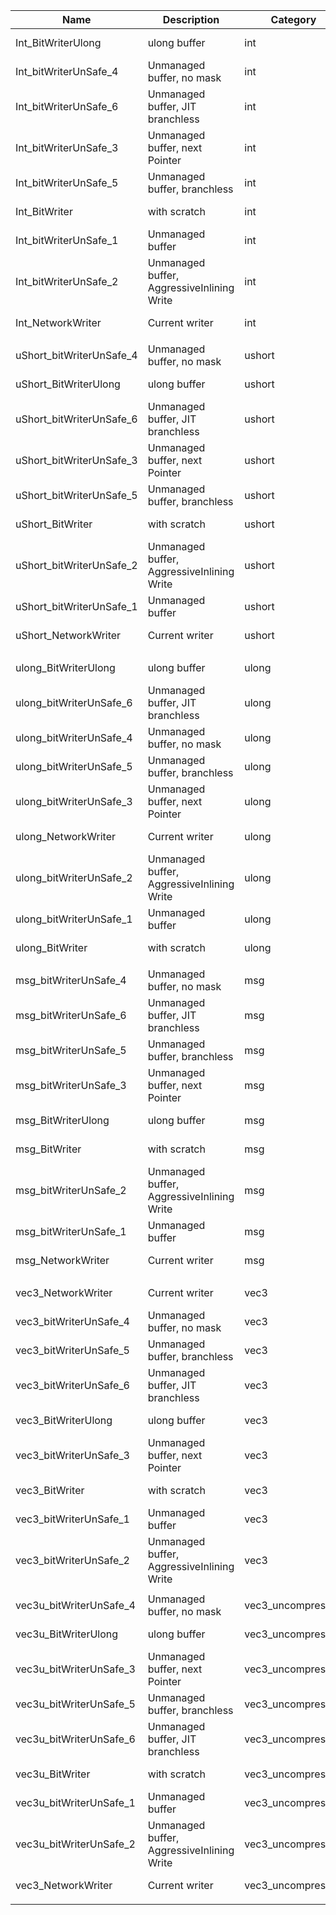 | Name                     | Description                                | Category          |      Mean | Ratio |   StdDev | StdError |
|--------------------------|--------------------------------------------|-------------------|-----------|-------|----------|----------|
| Int_BitWriterUlong       | ulong buffer                               | int               |  4.728 us |  0.44 | 0.768 us | 0.067 us |
| Int_bitWriterUnSafe_4    | Unmanaged buffer, no mask                  | int               |  5.503 us |  0.51 | 0.870 us | 0.078 us |
| Int_bitWriterUnSafe_6    | Unmanaged buffer, JIT branchless           | int               |  5.795 us |  0.53 | 0.922 us | 0.082 us |
| Int_bitWriterUnSafe_3    | Unmanaged buffer, next Pointer             | int               |  6.138 us |  0.57 | 0.982 us | 0.087 us |
| Int_bitWriterUnSafe_5    | Unmanaged buffer, branchless               | int               |  6.158 us |  0.57 | 1.013 us | 0.087 us |
| Int_BitWriter            | with scratch                               | int               |  8.219 us |  0.76 | 1.157 us | 0.116 us |
| Int_bitWriterUnSafe_1    | Unmanaged buffer                           | int               |  8.524 us |  0.79 | 1.212 us | 0.121 us |
| Int_bitWriterUnSafe_2    | Unmanaged buffer, AggressiveInlining Write | int               |  8.552 us |  0.79 | 1.202 us | 0.121 us |
| Int_NetworkWriter        | Current writer                             | int               | 10.850 us |  1.00 | 1.518 us | 0.153 us |
|                          |                                            |                   |           |       |          |          |
| uShort_bitWriterUnSafe_4 | Unmanaged buffer, no mask                  | ushort            |  4.090 us |  0.22 | 0.652 us | 0.058 us |
| uShort_BitWriterUlong    | ulong buffer                               | ushort            |  4.632 us |  0.25 | 0.735 us | 0.066 us |
| uShort_bitWriterUnSafe_6 | Unmanaged buffer, JIT branchless           | ushort            |  4.748 us |  0.25 | 0.805 us | 0.067 us |
| uShort_bitWriterUnSafe_3 | Unmanaged buffer, next Pointer             | ushort            |  4.796 us |  0.25 | 0.725 us | 0.068 us |
| uShort_bitWriterUnSafe_5 | Unmanaged buffer, branchless               | ushort            |  5.096 us |  0.27 | 0.864 us | 0.072 us |
| uShort_BitWriter         | with scratch                               | ushort            |  6.708 us |  0.36 | 1.007 us | 0.095 us |
| uShort_bitWriterUnSafe_2 | Unmanaged buffer, AggressiveInlining Write | ushort            |  7.292 us |  0.39 | 1.067 us | 0.103 us |
| uShort_bitWriterUnSafe_1 | Unmanaged buffer                           | ushort            |  7.641 us |  0.41 | 5.779 us | 0.108 us |
| uShort_NetworkWriter     | Current writer                             | ushort            | 18.813 us |  1.00 | 2.016 us | 0.266 us |
|                          |                                            |                   |           |       |          |          |
| ulong_BitWriterUlong     | ulong buffer                               | ulong             |  2.583 us |  0.47 | 0.455 us | 0.037 us |
| ulong_bitWriterUnSafe_6  | Unmanaged buffer, JIT branchless           | ulong             |  2.911 us |  0.53 | 0.531 us | 0.041 us |
| ulong_bitWriterUnSafe_4  | Unmanaged buffer, no mask                  | ulong             |  3.029 us |  0.55 | 0.528 us | 0.043 us |
| ulong_bitWriterUnSafe_5  | Unmanaged buffer, branchless               | ulong             |  3.114 us |  0.57 | 0.526 us | 0.044 us |
| ulong_bitWriterUnSafe_3  | Unmanaged buffer, next Pointer             | ulong             |  3.360 us |  0.62 | 0.670 us | 0.048 us |
| ulong_NetworkWriter      | Current writer                             | ulong             |  5.459 us |  1.00 | 0.814 us | 0.077 us |
| ulong_bitWriterUnSafe_2  | Unmanaged buffer, AggressiveInlining Write | ulong             |  7.464 us |  1.37 | 1.092 us | 0.106 us |
| ulong_bitWriterUnSafe_1  | Unmanaged buffer                           | ulong             |  7.494 us |  1.37 | 2.429 us | 0.106 us |
| ulong_BitWriter          | with scratch                               | ulong             |  7.576 us |  1.39 | 1.398 us | 0.107 us |
|                          |                                            |                   |           |       |          |          |
| msg_bitWriterUnSafe_4    | Unmanaged buffer, no mask                  | msg               |  6.137 us |  0.53 | 0.991 us | 0.087 us |
| msg_bitWriterUnSafe_6    | Unmanaged buffer, JIT branchless           | msg               |  6.519 us |  0.57 | 1.022 us | 0.092 us |
| msg_bitWriterUnSafe_5    | Unmanaged buffer, branchless               | msg               |  6.744 us |  0.59 | 1.027 us | 0.095 us |
| msg_bitWriterUnSafe_3    | Unmanaged buffer, next Pointer             | msg               |  6.770 us |  0.59 | 0.957 us | 0.096 us |
| msg_BitWriterUlong       | ulong buffer                               | msg               |  6.893 us |  0.60 | 1.024 us | 0.097 us |
| msg_BitWriter            | with scratch                               | msg               |  9.071 us |  0.79 | 1.258 us | 0.128 us |
| msg_bitWriterUnSafe_2    | Unmanaged buffer, AggressiveInlining Write | msg               |  9.706 us |  0.85 | 1.299 us | 0.137 us |
| msg_bitWriterUnSafe_1    | Unmanaged buffer                           | msg               |  9.731 us |  0.85 | 1.379 us | 0.138 us |
| msg_NetworkWriter        | Current writer                             | msg               | 11.476 us |  1.00 | 1.573 us | 0.162 us |
|                          |                                            |                   |           |       |          |          |
| vec3_NetworkWriter       | Current writer                             | vec3              |  3.188 us |  1.00 | 0.669 us | 0.045 us |
| vec3_bitWriterUnSafe_4   | Unmanaged buffer, no mask                  | vec3              |  7.797 us |  2.45 | 1.163 us | 0.110 us |
| vec3_bitWriterUnSafe_5   | Unmanaged buffer, branchless               | vec3              |  7.987 us |  2.51 | 1.178 us | 0.113 us |
| vec3_bitWriterUnSafe_6   | Unmanaged buffer, JIT branchless           | vec3              |  8.012 us |  2.51 | 1.112 us | 0.113 us |
| vec3_BitWriterUlong      | ulong buffer                               | vec3              |  8.067 us |  2.53 | 1.279 us | 0.114 us |
| vec3_bitWriterUnSafe_3   | Unmanaged buffer, next Pointer             | vec3              |  8.154 us |  2.56 | 1.241 us | 0.115 us |
| vec3_BitWriter           | with scratch                               | vec3              |  8.351 us |  2.62 | 1.203 us | 0.118 us |
| vec3_bitWriterUnSafe_1   | Unmanaged buffer                           | vec3              | 10.099 us |  3.17 | 1.463 us | 0.143 us |
| vec3_bitWriterUnSafe_2   | Unmanaged buffer, AggressiveInlining Write | vec3              | 10.392 us |  3.26 | 1.685 us | 0.147 us |
|                          |                                            |                   |           |       |          |          |
| vec3u_bitWriterUnSafe_4  | Unmanaged buffer, no mask                  | vec3_uncompressed |  1.732 us |  0.54 | 0.755 us | 0.024 us |
| vec3u_BitWriterUlong     | ulong buffer                               | vec3_uncompressed |  1.880 us |  0.59 | 0.587 us | 0.027 us |
| vec3u_bitWriterUnSafe_3  | Unmanaged buffer, next Pointer             | vec3_uncompressed |  1.921 us |  0.60 | 0.379 us | 0.027 us |
| vec3u_bitWriterUnSafe_5  | Unmanaged buffer, branchless               | vec3_uncompressed |  1.934 us |  0.61 | 0.367 us | 0.027 us |
| vec3u_bitWriterUnSafe_6  | Unmanaged buffer, JIT branchless           | vec3_uncompressed |  1.967 us |  0.62 | 0.395 us | 0.028 us |
| vec3u_BitWriter          | with scratch                               | vec3_uncompressed |  2.556 us |  0.80 | 0.468 us | 0.036 us |
| vec3u_bitWriterUnSafe_1  | Unmanaged buffer                           | vec3_uncompressed |  2.558 us |  0.80 | 0.440 us | 0.036 us |
| vec3u_bitWriterUnSafe_2  | Unmanaged buffer, AggressiveInlining Write | vec3_uncompressed |  2.574 us |  0.81 | 0.418 us | 0.036 us |
| vec3_NetworkWriter       | Current writer                             | vec3_uncompressed |  3.188 us |  1.00 | 0.669 us | 0.045 us |
|                          |                                            |                   |           |       |          |          |
